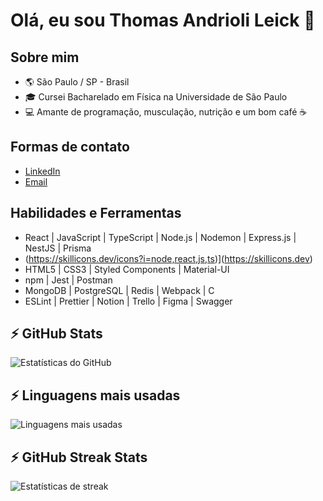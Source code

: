 # Olá, eu sou Thomas Andrioli Leick 🚀

## Sobre mim
- 🌎 São Paulo / SP - Brasil
- 🎓 Cursei Bacharelado em Física na Universidade de São Paulo
- 💻 Amante de programação, musculação, nutrição e um bom café ☕

## Formas de contato
- [LinkedIn](https://www.linkedin.com/in/thomasleick/)
- [Email](mailto:thomasaleick@gmail.com)

## Habilidades e Ferramentas
- React | JavaScript | TypeScript | Node.js | Nodemon | Express.js | NestJS | Prisma
- (https://skillicons.dev/icons?i=node,react,js,ts)](https://skillicons.dev)
- HTML5 | CSS3 | Styled Components | Material-UI
- npm | Jest | Postman
- MongoDB | PostgreSQL | Redis | Webpack | C
- ESLint | Prettier | Notion | Trello | Figma | Swagger

## ⚡ GitHub Stats
![Estatísticas do GitHub](https://github-readme-stats.vercel.app/api?username=thomasleick&show_icons=true&theme=dark)

## ⚡ Linguagens mais usadas
![Linguagens mais usadas](https://github-readme-stats.vercel.app/api/top-langs/?username=thomasleick&layout=compact&theme=dark)

## ⚡ GitHub Streak Stats
![Estatísticas de streak](https://github-readme-streak-stats.herokuapp.com/?user=thomasleick&theme=dark)
